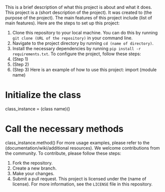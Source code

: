 This is a brief description of what this project is about and what it does.
This project is a (short description of the project). It was created to (the purpose of the project). The main features of this project include (list of main features).
Here are the steps to set up this project:
1. Clone this repository to your local machine. You can do this by running `git clone (URL of the repository)` in your command line.
2. Navigate to the project directory by running `cd (name of directory)`.
3. Install the necessary dependencies by running `pip install -r requirements.txt`.
To configure the project, follow these steps:
1. (Step 1)
2. (Step 2)
3. (Step 3)
Here is an example of how to use this project:
import (module name)
# Initialize the class
class_instance = (class name)()
# Call the necessary methods
class_instance.method()
For more usage examples, please refer to the (documentation/wiki/additional resources).
We welcome contributions from the community. To contribute, please follow these steps:
1. Fork the repository.
2. Create a new branch.
3. Make your changes.
4. Submit a pull request.
This project is licensed under the (name of license). For more information, see the `LICENSE` file in this repository.